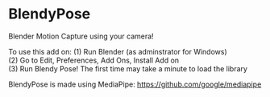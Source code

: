 # BlendyPose
Blender Motion Capture using your camera!

To use this add on:
(1) Run Blender (as adminstrator for Windows) <br>
(2) Go to Edit, Preferences, Add Ons, Install Add on <br>
(3) Run Blendy Pose! The first time may take a minute to load the library <br>

BlendyPose is made using MediaPipe: https://github.com/google/mediapipe
